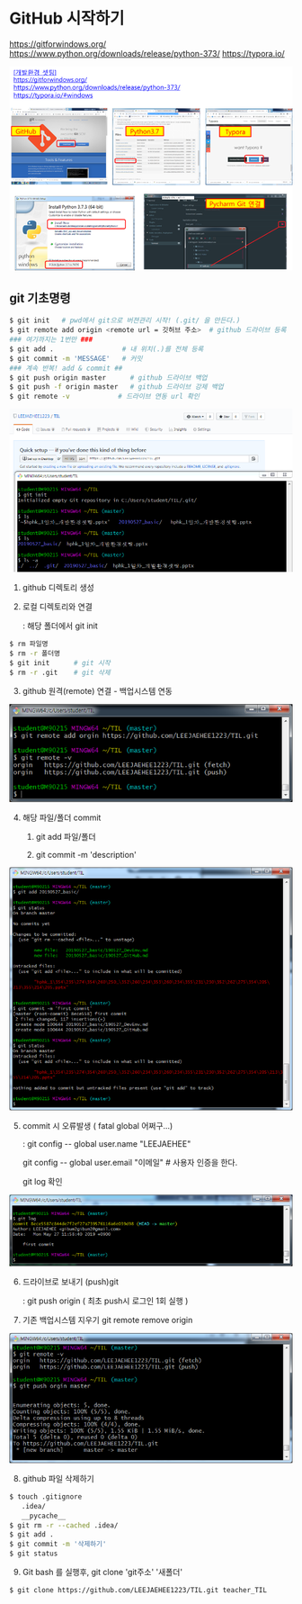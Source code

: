 # GitHub 시작하기

<https://gitforwindows.org/>
<https://www.python.org/downloads/release/python-373/>
https://typora.io/

![](.\img\개발환경셋팅.png)

## git 기초명령

```sh
$ git init   # pwd에서 git으로 버젼관리 시작! (.git/ 을 만든다.)
$ git remote add origin <remote url = 깃허브 주소>  # github 드라이브 등록
### 여기까지는 1번만 ###
$ git add .                 # 내 위치(.)를 전체 등록
$ git commit -m 'MESSAGE'   # 커밋
### 계속 반복! add & commit ##
$ git push origin master      # github 드라이브 백업
$ git push -f origin master   # github 드라이브 강제 백업
$ git remote -v            # 드라이브 연동 url 확인 
```



![1558925026919](.\img\1558925026919.png)

1. github 디렉토리 생성 

2. 로컬 디렉토리와 연결

   : 해당 폴더에서 git init

```sh
$ rm 파일명
$ rm -r 폴더명
$ git init      # git 시작
$ rm -r .git    # git 삭제
```

3. github 원격(remote) 연결 - 백업시스템 연동

![1558925529431](.\img\1558925529431.png)

4. 해당 파일/폴더 commit

   1) git add 파일/폴더

   2) git commit -m 'description'

![1558925969788](.\img\1558925969788.png)

5. commit 시 오류발생 ( fatal global 어쩌구...)

   : git config -- global user.name  "LEEJAEHEE"

     git config -- global user.email "이메일"               # 사용자 인증을 한다.

     git log  확인

![1558926352691](.\img\1558926352691.png)

6. 드라이브로 보내기 (push)git

   : git push origin   ( 최초 push시 로그인 1회 실행 )

7. 기존 백업시스템 지우기  git remote remove origin 

![1558926772182](.\img\1558926772182.png)

8. github 파일 삭제하기

```sh
$ touch .gitignore
   .idea/
   __pycache__
$ git rm -r --cached .idea/
$ git add .
$ git commit -m '삭제하기'
$ git status
```

9. Git bash 를 실행후,  git clone 'git주소' '새폴더'

```sh
$ git clone https://github.com/LEEJAEHEE1223/TIL.git teacher_TIL
```



